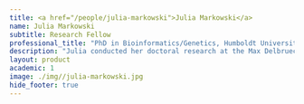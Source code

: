 ```yaml
---
title: <a href="/people/julia-markowski">Julia Markowski</a>
name: Julia Markowski
subtitle: Research Fellow
professional_title: "PhD in Bioinformatics/Genetics, Humboldt University Berlin and Max Delbrueck Center for Molecular Medicine / Berlin Institute for Medical Systems Biology (Germany)"  # Joined professional titles
description: "Julia conducted her doctoral research at the Max Delbrueck Center for Molecular Medicine / Berlin Institute for Medical Systems Biology under the supervision of Prof. Roland Schwarz, in close collaboration with Prof. Ana Pombo, and earned her PhD at the Humboldt University in Berlin, Germany.Julia is interested in understanding chromatin organization in space and time and its effect on gene expression regulation through epigenetic mechanisms in development and disease.Her research is focused on haplotype-specific chromatin conformation, for which she developed bioinformatic algorithms for haplotype reconstruction and the generation of detailed haplotype-specific chromatin contact maps during her PhD.As a postdoctoral research fellow at HMS, Julia will continue her research on chromatin architecture as a member of the 4DN Program."
layout: product
academic: 1
image: ./img//julia-markowski.jpg
hide_footer: true
---
```


